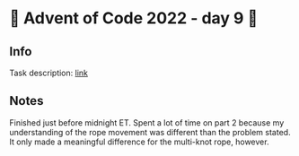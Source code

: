 # 🎄 Advent of Code 2022 - day 9 🎄

## Info

Task description: [link](https://adventofcode.com/2022/day/9)

## Notes

Finished just before midnight ET. Spent a lot of time on part 2 because my understanding of the rope movement was different than the problem stated. It only made a meaningful difference for the multi-knot rope, however.